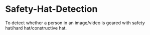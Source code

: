 # Safety-Hat-Detection
To detect whether a person in an image/video is geared with safety hat/hard hat/constructive hat.

